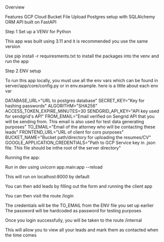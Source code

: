 Overview

Features
GCP Cloud Bucket File Upload
Postgres setup with SQLAlchemy ORM
API built on FastAPI

Step 1 Set up a VENV for Python

This app was built using 3.11 and it is recommended you use the same version


Use pip install -r  requiresments.txt to install the packages into the venv and run the app

Step 2 ENV setup

To run this app locally, you must use all the env vars which can be found in server/app/core/config.py or in env.example. here is a little about each env var

DATABASE_URL="URL to postgres database"
SECRET_KEY="Key for hashing passwords"
ALGORITHM="SHA256"
ACCESS_TOKEN_EXPIRE_MINUTES=30
SENDGRID_API_KEY="API key used for sendgrid's API"
FROM_EMAIL="Email verified on Sengrid API that you will be sending from. This email is also used for test data generating purposes"
TO_EMAIL="Email of the attorney who will be contacting these leads"
FRONTEND_URL="URL of client for cors purposes"
BUCKET_NAME="Bucket path/directory for uploading the resumes/CV"
GOOGLE_APPLICATION_CREDENTIALS="Path to GCP Service key in .json file. This file should be inthe root of the server directory"


Running the app:

Run in dev using
uvicorn app.main:app --reload

This will run on localhost:8000 by default

You can then add leads by filling out the form and running the client app

You can then visit the route /login

The credentials will be the TO_EMAIL from the ENV file you set up earlier
The password will be hardcoded as password for testing purposes

Once you login successfully, you will be taken to the route /internal

This will allow you to view all your leads and mark them as contacted when the time comes